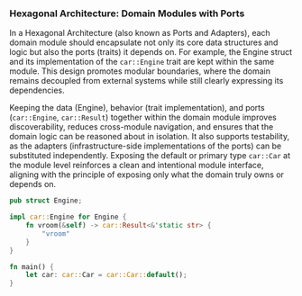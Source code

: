 ### Hexagonal Architecture: Domain Modules with Ports
In a Hexagonal Architecture (also known as Ports and Adapters), each domain module should encapsulate not only its core data structures and logic but also the ports (traits) it depends on. For example, the Engine struct and its implementation of the `car::Engine` trait are kept within the same module. This design promotes modular boundaries, where the domain remains decoupled from external systems while still clearly expressing its dependencies.

Keeping the data (Engine), behavior (trait implementation), and ports (`car::Engine`, `car::Result`) together within the domain module improves discoverability, reduces cross-module navigation, and ensures that the domain logic can be reasoned about in isolation. It also supports testability, as the adapters (infrastructure-side implementations of the ports) can be substituted independently. Exposing the default or primary type `car::Car` at the module level reinforces a clean and intentional module interface, aligning with the principle of exposing only what the domain truly owns or depends on.

```rust
pub struct Engine;

impl car::Engine for Engine {
    fn vroom(&self) -> car::Result<&'static str> {
        "vroom"
    }
}

fn main() {
    let car: car::Car = car::Car::default();
}
```